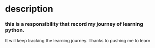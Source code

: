 # description
### this is a responsibility that record my journey of learning python.
It will keep tracking the learning journey.
Thanks to pushing me to learn
